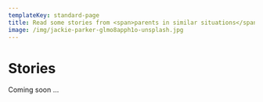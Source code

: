 ```yaml
---
templateKey: standard-page
title: Read some stories from <span>parents in similar situations</span>
image: /img/jackie-parker-glmo8apph1o-unsplash.jpg
---
```

# Stories

Coming soon ...